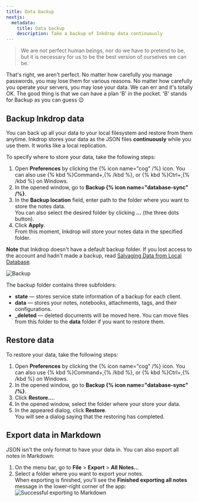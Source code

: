 ```yaml
---
title: Data backup
nextjs:
  metadata:
    title: Data backup
    description: Take a backup of Inkdrop data continuously
---
```


> We are not perfect human beings, nor do we have to pretend to be, but it is necessary for us to be the best version of ourselves we can be.

That's right, we aren't perfect. No matter how carefully you manage passwords, you may lose them for various reasons. No matter how carefully you operate your servers, you may lose your data. We can err and it's totally OK. The good thing is that we can have a plan 'B' in the pocket. 'B' stands for Backup as you can guess 😉

## Backup Inkdrop data

You can back up all your data to your local filesystem and restore from them anytime.
Inkdrop stores your data as the JSON files **continuously** while you use them. It works like a local replication.

To specify where to store your data, take the following steps:

1. Open **Preferences** by clicking the {% icon name="cog" /%} icon. You can also use {% kbd %}Command+,{% /kbd %}, or {% kbd %}Ctrl+,{% /kbd %} on Windows.
2. In the opened window, go to **Backup {% icon name="database-sync" /%}**.
3. In the **Backup location** field, enter path to the folder where you want to store the notes data.  
   You can also select the desired folder by clicking **...** (the three dots button).
4. Click **Apply**.  
   From this moment, Inkdrop will store your notes data in the specified folder.

<div class="ui warning message"> <b>Note</b> that Inkdrop doesn't have a default backup folder. If you lost access to the account and hadn't made a backup, read <a href="https://docs.inkdrop.app/manual/salvage-data-from-local-database">Salvaging Data from Local Database</a>.</div>
   
![Backup](/images/backing-up-your-data_preferences.png)

The backup folder contains three subfolders:

- **state** — stores service state information of a backup for each client.
- **data** — stores your notes, notebooks, attachments, tags, and their configurations.
- **\_deleted** — deleted documents will be moved here. You can move files from this folder to the **data** folder if you want to restore them.

## Restore data

To restore your data, take the following steps:

1. Open **Preferences** by clicking the {% icon name="cog" /%} icon. You can also use {% kbd %}Command+,{% /kbd %}, or {% kbd %}Ctrl+,{% /kbd %} on Windows.
2. In the opened window, go to **Backup {% icon name="database-sync" /%}**.
3. Click **Restore...**.
4. In the opened window, select the folder where your store your data.
5. In the appeared dialog, click **Restore**.  
   You will see a dialog saying that the restoring has completed.

## Export data in Markdown

JSON isn't the only format to have your data in. You can also export all notes in Markdown:

1. On the menu bar, go to **File** > **Export** > **All Notes..**.
2. Select a folder where you want to export your notes.  
   When exporting is finished, you'll see the **Finished exporting all notes** message in the lower-right corner of the app:  
   ![Successful exporting to Markdown](/images/export_success.png)

